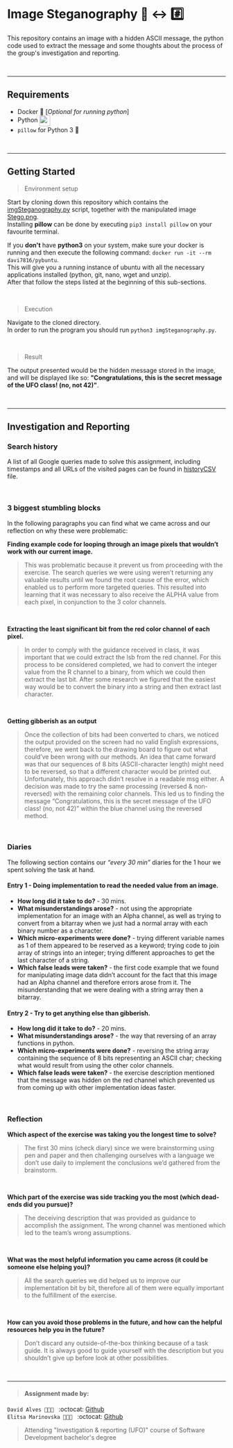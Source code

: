 # Image Steganography :sunrise_over_mountains: <-> :hash:

This repository contains an image with a hidden ASCII message, the python code used to extract the message and some thoughts about the process of the group's investigation and reporting. 

</br>

---
## Requirements
- Docker :whale: [*Optional for running python*]
- Python <img src="https://user-images.githubusercontent.com/21998037/68075377-2f832380-fda7-11e9-80a2-3255f807a937.png" height="25" align="center">
- `pillow` for Python 3 :pouch:

</br>

---
## Getting Started
> Environment setup

Start by cloning down this repository which contains the [imgSteganography.py](imgSteganography.py) script, together with the manipulated image [Stego.png](Stego.png). </br>
Installing **pillow** can be done by executing `pip3 install pillow` on your favourite terminal.
 
If you **don't** have **python3** on your system, make sure your docker is running and then execute the following command:
`docker run -it --rm davi7816/pybuntu`. </br>
This will give you a running instance of ubuntu with all the necessary applications installed (python, git, nano, wget and unzip).</br>
After that follow the steps listed at the beginning of this sub-sections.

</br>

> Execution

Navigate to the cloned directory. </br>
In order to run the program you should run `python3 imgSteganography.py`.

</br>

> Result

The output presented would be the hidden message stored in the image, and will be displayed like so:
**"Congratulations, this is the secret message of the UFO class! (no, not 42)"**.

</br>

---
## Investigation and Reporting
### Search history
A list of all Google queries made to solve this assignment, including timestamps and all URLs of the visited pages can be found in [historyCSV](historyCSV.csv) file.

</br>

### 3 biggest stumbling blocks 
In the following paragraphs you can find what we came across and our reflection on why these were problematic:

**Finding example code for looping through an image pixels that wouldn’t work with our current image.**
> This was problematic because it prevent us from proceeding with the exercise. The search queries we were using weren’t returning any valuable results until we found the root cause of the error, which enabled us to perform more targeted queries. This resulted into learning that it was necessary to also receive the ALPHA value from each pixel, in conjunction to the 3 color channels.
</br>

**Extracting the least significant bit from the red color channel of each pixel.**
> In order to comply with the guidance received in class, it was important that we could extract the lsb from the red channel. For this process to be considered completed, we had to convert the integer value from the R channel to a binary, from which we could then extract the last bit. After some research we figured that the easiest way would be to convert the binary into a string and then extract last character.
</br>

**Getting gibberish as an output**
> Once the collection of bits had been converted to chars, we noticed the output provided on the screen had no valid English expressions, therefore, we went back to the drawing board to figure out what could’ve been wrong with our methods. An idea that came forward was that our sequences of 8 bits (ASCII-character length) might need to be reversed, so that a different character would be printed out. Unfortunately, this approach didn’t resolve in a readable msg either. A decision was made to try the same processing (reversed & non-reversed) with the remaining color channels. This led us to finding the message “Congratulations, this is the secret message of the UFO class! (no, not 42)” within the blue channel using the reversed method.

</br>

### Diaries
The following section contains our *“every 30 min”* diaries for the 1 hour we spent solving the task at hand.

#### Entry 1 - Doing implementation to read the needed value from an image.
* **How long did it take to do?** - 30 mins.
* **What misunderstandings arose?** - not using the appropriate implementation for an image with an Alpha channel, as well as trying to convert from a bitarray when we just had a normal array with each binary number as a character.
* **Which micro-experiments were done?** - trying different variable names as 1 of them appeared to be reserved as a keyword; trying code to join array of strings into an integer; trying different approaches to get the last character of a string.
* **Which false leads were taken?** - the first code example that we found for manipulating image data didn’t account for the fact that this image had an Alpha channel and therefore errors arose from it. The misunderstanding that we were dealing with a string array then a bitarray.

#### Entry 2 - Try to get anything else than gibberish.
* **How long did it take to do?** - 20 mins.
* **What misunderstandings arose?** - the way that reversing of an array functions in python.
* **Which micro-experiments were done?** - reversing the string array containing the sequence of 8 bits representing an ASCII char; checking what would result from using the other color channels.
* **Which false leads were taken?** - the exercise description mentioned that the message was hidden on the red channel which prevented us from coming up with other implementation ideas faster.

</br>

### Reflection
**Which aspect of the exercise was taking you the longest time to solve?** 
> The first 30 mins (check diary) since we were brainstorming using pen and paper and then challenging ourselves with a language we don’t use daily to implement the conclusions we’d gathered from the brainstorm.
</br>

**Which part of the exercise was side tracking you the most (which dead-ends did you pursue)?**
> The deceiving description that was provided as guidance to accomplish the assignment. The wrong channel was mentioned which led to the team’s wrong assumptions. 
</br>

**What was the most helpful information you came across (it could be someone else helping you)?**
> All the search queries we did helped us to improve our implementation bit by bit, therefore all of them were equally important to the fulfillment of the exercise. 
</br>

**How can you avoid those problems in the future, and how can the helpful resources help you in the future?**
> Don’t discard any outside-of-the-box thinking because of a task guide. It is always good to guide yourself with the description but you shouldn’t give up before look at other possibilities.

</br>

___
> #### Assignment made by:   
`David Alves 👨🏻‍💻 ` :octocat: [Github](https://github.com/davi7725) <br />
`Elitsa Marinovska 👩🏻‍💻 ` :octocat: [Github](https://github.com/elit0451) <br />
> Attending "Investigation & reporting (UFO)" course of Software Development bachelor's degree
